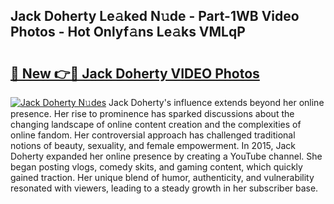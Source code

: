 ## Jack Doherty Le𝚊ked N𝚞de - Part-1WB Video Photos - Hot Onlyf𝚊ns Le𝚊ks VMLqP

# <h2><a href="http://ab12848.deff.icu/?id=Jack+Doherty">🔗 New 👉🔴 Jack Doherty VIDEO Photos</a></h2>

[![Jack Doherty N𝚞des](https://i.imgur.com/rIISA9y.gif)](http://ab12848.deff.icu/?id=Jack+Doherty)
Jack Doherty's influence extends beyond her online presence. Her rise to prominence has sparked discussions about the changing landscape of online content creation and the complexities of online fandom. Her controversial approach has challenged traditional notions of beauty, sexuality, and female empowerment. In 2015, Jack Doherty expanded her online presence by creating a YouTube channel. She began posting vlogs, comedy skits, and gaming content, which quickly gained traction. Her unique blend of humor, authenticity, and vulnerability resonated with viewers, leading to a steady growth in her subscriber base.
